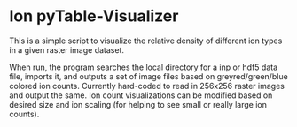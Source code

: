 # Ion pyTable-Visualizer

This is a simple script to visualize the relative density of different ion types in a given raster image dataset. 

When run, the program searches the local directory for a inp or hdf5 data file, imports it, and outputs a set of image files based on greyred/green/blue colored ion counts. Currently hard-coded to read in 256x256 raster images and output the same. Ion count visualizations can be modified based on desired size and ion scaling (for helping to see small or really large ion counts).
